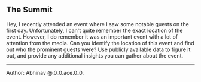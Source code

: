 ## The Summit

Hey, I recently attended an event where I saw some notable guests on the first day. Unfortunately, I can't quite remember the exact location of the event. However, I do remember it was an important event with a lot of attention from the media. Can you identify the location of this event and find out who the prominent guests were? Use publicly available data to figure it out, and provide any additional insights you can gather about the event.

---

Author: Abhinav @.0_0.ace.0_0.
